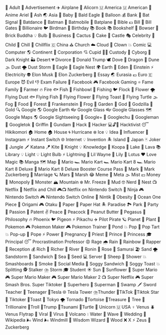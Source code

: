  👩 Adult 📢 Advertisement ✈️ Airplane 🦄 Alicorn 🇺 America 🇺 American 👾 Anime  Ariel 🌋 Ash 🌏 Asia 👶 Baby 🦅 Bald Eagle 🎈 Balloon 💰 Bank 🦇 Bat Signal 🦇 Batdance 🦇 Batman 🦇 Batmobile 🦇 Batplane 📖 Bible 💵 Bill 💸 Bill Gates 💸 Billionaire 🐦 Birdman 🎂 Birthday 📚 Book 📚 Bookshelf 🐸 Bowser 🧱 Brick  Buddha 💡 Bulb 💼 Business 🌵 Cactus 🎂 Cake 🏰 Castle 🎭 Celebrity 👶 Child 🧊 Chill 🍿 Chillflix 🇨 China ⛪ Church ☁️ Cloud 🤡 Clown 💥 Comic 💻 Computer 🌎 Continent 🏢 Corporation 💘 Cupid 👮👩 Custody 🤖 Cyborg 🌃 Dark Knight 🏜 Desert 💔 Divorce 💩 Donald Trump 🕊 Dove 🐉 Dragon 🌵 Dune 🌫 Dust 🌪 Dust Storm 🦅 Eagle 🦅 Eagle Nest 🌍 Earth 🌳 Eden 🧠 Einstein ⚡️ Electricity 👽 Elon Musk 🤖 Elon Zuckerberg 📝 Essay 🌏 Eurasia 💶 Euro 🇪 Europe 😈 Evil 👎 Exam Failure 💬 Facebook 🎮 Facebook Gaming ⭐️ Fame  Family 🚜 Farmer 🔥 Fire 🐟 Fish 🐠 Fishbowl 🎣 Fishing 🐦 Flock 🌸 Flower 🌪 Flying Dust 🐟 Flying Fish 🌸 Flying Flower 🍞 Flying Toast 🐢 Flying Turtle 🌫 Fog 🍕 Food 🌲 Forest 🧟 Frankenstein 🐸 Frog 🌱 Garden 🌌 God 🦖 Godzilla 💛 Gold 🔍 Google 🌎 Google Earth 👓 Google Glass 👓 Google Glasses 🗺 Google Maps 🌎 Google Sightseeing 📱 Google+ 🐸 Googlechu 🤖 Googleman 🤖 Googletok 🐉 Griffin 🤖 Gundam 🔨 Hack 👾 Hacker 💻🔓👨 Hacktivist 😴 Hikikomori 🏠 Home 🏠 House 🌀 Hurricane ❄️ Ice 💡 Idea 💅 Influencer 📸 Instagram ⚡️ Instant Switch 🌐 Internet 💡 Invention 🏝 Island 🗾 Japan 🃏 Joker 🌴 Jungle 🗡 Katana 🪁 Kite 🤴 Knight 💡 Knowledge 🐢 Koopa 🌊 Lake 🌋 Lava 📚 Library 💡 Light 💡 Light Bulb ⚡️ Lightning 🐝 Lil Wayne 🌸 Lily 🌺 Lotus ❤️ Love  Magic 📚 Manga 🗺 Map 🍄 Mario 🏎 Mario Kart 🏎 Mario Kart 8 🏎 Mario Kart 8 Deluxe 🏁 Mario Kart 8 Deluxe Booster Course Pass 📝 Mark 🤖 Mark Zuckerberg 💍 Marriage 🪐 Mars 🌿 Marsh 😂 Meme 🤖 Meta 🌫 Mist 💵 Money 🎲 Monopoly 👾 Monster 🏔 Mountain ❄️ Mr. Freeze 💩 Mud 🤓 Nerd 🐣 Nest 📺 Netflix 🍿 Netflix and Chill 🎮📺 Netflix on Nintendo Switch 🥷 Ninja 🎮 Nintendo Switch 🎮 Nintendo Switch Online 🤖 Nintik 🍔 Obesity 🌊 Ocean  One Piece 🎌 Origami 🎮 Otaku 📃 Paper 🎩 Paper Hat 🏝 Paradise 🏞 Park 🎉 Party 💓 Passion 📄 Patent ✌️ Peace 🦚 Peacock 🥜 Peanut Butter 🦄 Pegasus 💭 Philosophy 🔥 Phoenix 🐦 Pigeon ⚡️ Pikachu ✈️ Pilot  Pirate 🪐 Planet 🌱 Plant 🐉 Pokemon 🎮 Pokemon Maker 🎮 Pokemon Trainer 🐸 Pond 💥 Pop 🍪 Pop Tart 💥 Pop-up 🕍 Pope ⚡ Power 🤰 Pregnancy 👼 Priest 👑 Prince 👸 Princess 🎓 Principal 😴 Procrastination  Professor 😡 Rage 🌧 Rain 🌈 Rainbow 🎤 Rapper 📶 Reception 💰 Rich 💸 Richer 🌊 River 🏹 Ronin 🌹 Rose 🥷 Samurai 🏖 Sand 🌪 Sandstorm 🥪 Sandwich 🌊 Sea 🌱 Seed 💻 Server 🐑 Sheep 🚿 Shower 💥 Smashboards 💨 Smoke 📱 Social Media 🥪 Soggy Sandwich 🥞 Soggy Toast 💥 Splitting 🕵 Stalker ⛈️ Storm 🎓 Student ☀️ Sun 🌻 Sunflower 🍄 Super Mario 🎮 Super Mario Maker 🎮 Super Mario Maker 2 📺 Super Netflix 🎮 Super Smash Bros.  Super Tiktoker 🦸 Superhero 🦸 Superman 🐊 Swamp 🗡 Sword Teacher 👶 Teenager 🚗Tesla 🌐 Tesla Tower ⛈️Thunder 🎵TikTok 🌟Tiktok Star 💃 Tiktoker 🍞Toast 🗼 Tokyo 🌪 Tornado 🐢Tortoise 💎Treasure 🌳 Tree 💸 Trillionaire 👹Troll 💩Trump 🌊Tsunami 🐢Turtle 🦄 Unicorn 🇺 USA ♀️ Venus 🪲 Venus Flytrap 🦠 Viral 🦠 Virus 🌋 Volcano 💧 Water 🌊 Wave 👰 Wedding 📖 Wikipedia 🌬 Wind 🌬 Windmill 🧠 Wisdom  Wizard 🌲 Wood ❌ X ⚡️ Zeus 💩 Zuckerberg
